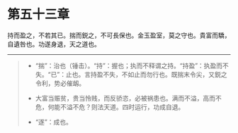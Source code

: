 # 第五十三章

持而盈之，不若其已。揣而鋭之，不可長保也。金玉盈室，莫之守也。貴富而驕，自遺咎也。功遂身退，天之道也。

---

> + “揣”：治也（锤击）。“持”：握也；执而不释谓之持。“持盈”：执盈而不失。“已”：止也。言持盈不失，不如止而勿行也。既揣末令尖，又鋭之令利，势必催衂。
>
> + 大富当赈贫，贵当怜贱，而反骄恣，必被祸患也。满而不溢，高而不危，何能不溢不危？则法天道。四时运行，功成自退。
>
> + “遂”：成也。
